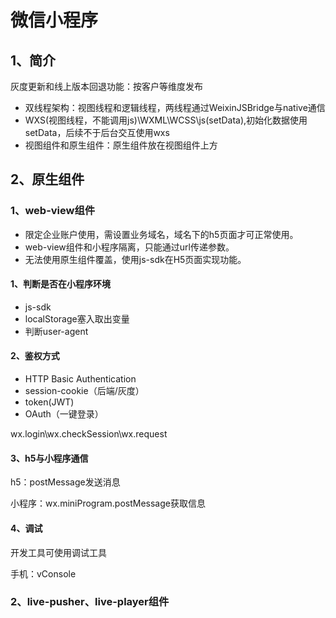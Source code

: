 # 微信小程序
## 1、简介

灰度更新和线上版本回退功能：按客户等维度发布
* 双线程架构：视图线程和逻辑线程，两线程通过WeixinJSBridge与native通信
* WXS(视图线程，不能调用js)\WXML\WCSS\js(setData),初始化数据使用setData，后续不于后台交互使用wxs
* 视图组件和原生组件：原生组件放在视图组件上方

## 2、原生组件

### 1、web-view组件

* 限定企业账户使用，需设置业务域名，域名下的h5页面才可正常使用。
* web-view组件和小程序隔离，只能通过url传递参数。
* 无法使用原生组件覆盖，使用js-sdk在H5页面实现功能。

#### 1、判断是否在小程序环境

* js-sdk
* localStorage塞入取出变量
* 判断user-agent

#### 2、鉴权方式

* HTTP Basic Authentication
* session-cookie（后端/灰度）
* token(JWT)
* OAuth（一键登录）

wx.login\wx.checkSession\wx.request

#### 3、h5与小程序通信

h5：postMessage发送消息

小程序：wx.miniProgram.postMessage获取信息

#### 4、调试

开发工具可使用调试工具

手机：vConsole

### 2、live-pusher、live-player组件



